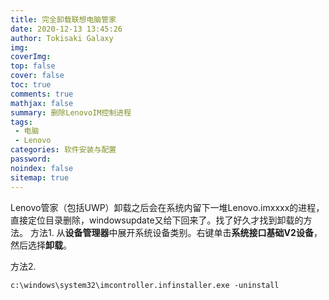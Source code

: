 ```yaml
---
title: 完全卸载联想电脑管家
date: 2020-12-13 13:45:26
author: Tokisaki Galaxy
img: 
coverImg: 
top: false
cover: false
toc: true
comments: true
mathjax: false
summary: 删除LenovoIM控制进程
tags: 
 - 电脑
 - Lenovo
categories: 软件安装与配置
password: 
noindex: false
sitemap: true
---
```


Lenovo管家（包括UWP）卸载之后会在系统内留下一堆Lenovo.imxxxx的进程，直接定位目录删除，windowsupdate又给下回来了。找了好久才找到卸载的方法。
方法1.
从**设备管理器**中展开系统设备类别。右键单击**系统接口基础V2设备**，然后选择**卸载**。

方法2.
```shell
c:\windows\system32\imcontroller.infinstaller.exe -uninstall
```